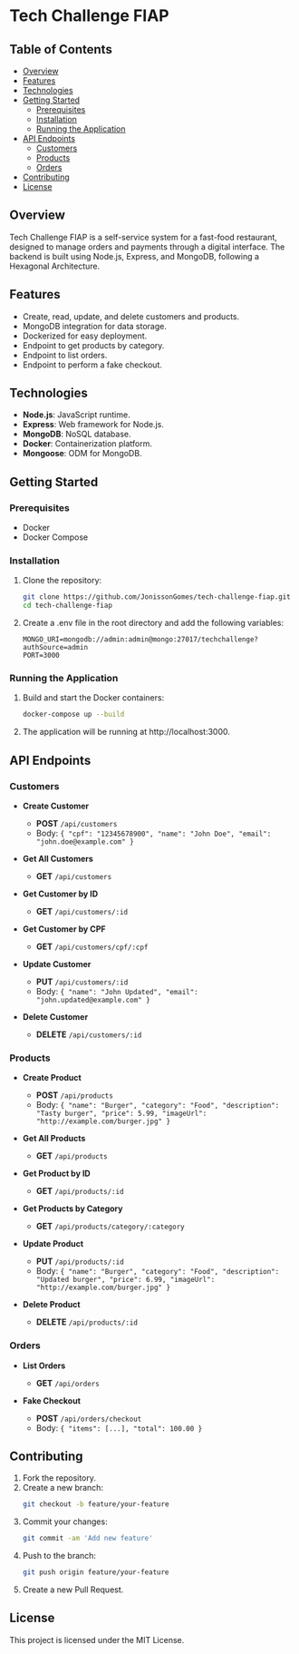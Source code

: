 # Tech Challenge FIAP

## Table of Contents
- [Overview](#overview)
- [Features](#features)
- [Technologies](#technologies)
- [Getting Started](#getting-started)
  - [Prerequisites](#prerequisites)
  - [Installation](#installation)
  - [Running the Application](#running-the-application)
- [API Endpoints](#api-endpoints)
  - [Customers](#customers)
  - [Products](#products)
  - [Orders](#orders)
- [Contributing](#contributing)
- [License](#license)

## Overview
Tech Challenge FIAP is a self-service system for a fast-food restaurant, designed to manage orders and payments through a digital interface. The backend is built using Node.js, Express, and MongoDB, following a Hexagonal Architecture.

## Features
- Create, read, update, and delete customers and products.
- MongoDB integration for data storage.
- Dockerized for easy deployment.
- Endpoint to get products by category.
- Endpoint to list orders.
- Endpoint to perform a fake checkout.

## Technologies
- **Node.js**: JavaScript runtime.
- **Express**: Web framework for Node.js.
- **MongoDB**: NoSQL database.
- **Docker**: Containerization platform.
- **Mongoose**: ODM for MongoDB.

## Getting Started

### Prerequisites
- Docker
- Docker Compose

### Installation
1. Clone the repository:
   ```bash
   git clone https://github.com/JonissonGomes/tech-challenge-fiap.git
   cd tech-challenge-fiap
2. Create a .env file in the root directory and add the following variables:
   ```env
   MONGO_URI=mongodb://admin:admin@mongo:27017/techchallenge?authSource=admin
   PORT=3000

### Running the Application
1. Build and start the Docker containers:
   ```bash
   docker-compose up --build
2. The application will be running at http://localhost:3000.

## API Endpoints

### Customers
- **Create Customer**
  - **POST** `/api/customers`
  - Body: `{ "cpf": "12345678900", "name": "John Doe", "email": "john.doe@example.com" }`

- **Get All Customers**
  - **GET** `/api/customers`

- **Get Customer by ID**
  - **GET** `/api/customers/:id`

- **Get Customer by CPF**
  - **GET** `/api/customers/cpf/:cpf`

- **Update Customer**
  - **PUT** `/api/customers/:id`
  - Body: `{ "name": "John Updated", "email": "john.updated@example.com" }`

- **Delete Customer**
  - **DELETE** `/api/customers/:id`

### Products
- **Create Product**
  - **POST** `/api/products`
  - Body: `{ "name": "Burger", "category": "Food", "description": "Tasty burger", "price": 5.99, "imageUrl": "http://example.com/burger.jpg" }`

- **Get All Products**
  - **GET** `/api/products`

- **Get Product by ID**
  - **GET** `/api/products/:id`

- **Get Products by Category**
  - **GET** `/api/products/category/:category`

- **Update Product**
  - **PUT** `/api/products/:id`
  - Body: `{ "name": "Burger", "category": "Food", "description": "Updated burger", "price": 6.99, "imageUrl": "http://example.com/burger.jpg" }`

- **Delete Product**
  - **DELETE** `/api/products/:id`

### Orders
- **List Orders**
  - **GET** `/api/orders`

- **Fake Checkout**
  - **POST** `/api/orders/checkout`
  - Body: `{ "items": [...], "total": 100.00 }`

## Contributing
1. Fork the repository.
2. Create a new branch:
   ```bash
   git checkout -b feature/your-feature
3. Commit your changes:
   ```bash
   git commit -am 'Add new feature'
4. Push to the branch:
   ```bash
   git push origin feature/your-feature
5. Create a new Pull Request.

## License
This project is licensed under the MIT License.
